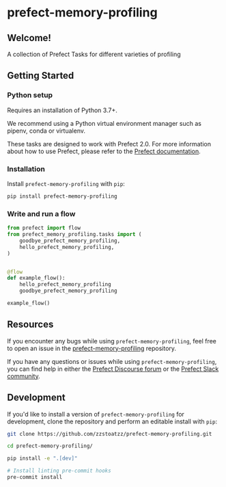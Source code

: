 # prefect-memory-profiling

## Welcome!

A collection of Prefect Tasks for different varieties of profiling

## Getting Started

### Python setup

Requires an installation of Python 3.7+.

We recommend using a Python virtual environment manager such as pipenv, conda or virtualenv.

These tasks are designed to work with Prefect 2.0. For more information about how to use Prefect, please refer to the [Prefect documentation](https://orion-docs.prefect.io/).

### Installation

Install `prefect-memory-profiling` with `pip`:

```bash
pip install prefect-memory-profiling
```

### Write and run a flow

```python
from prefect import flow
from prefect_memory_profiling.tasks import (
    goodbye_prefect_memory_profiling,
    hello_prefect_memory_profiling,
)


@flow
def example_flow():
    hello_prefect_memory_profiling
    goodbye_prefect_memory_profiling

example_flow()
```

## Resources

If you encounter any bugs while using `prefect-memory-profiling`, feel free to open an issue in the [prefect-memory-profiling](https://github.com/zzstoatzz/prefect-memory-profiling) repository.

If you have any questions or issues while using `prefect-memory-profiling`, you can find help in either the [Prefect Discourse forum](https://discourse.prefect.io/) or the [Prefect Slack community](https://prefect.io/slack).

## Development

If you'd like to install a version of `prefect-memory-profiling` for development, clone the repository and perform an editable install with `pip`:

```bash
git clone https://github.com/zzstoatzz/prefect-memory-profiling.git

cd prefect-memory-profiling/

pip install -e ".[dev]"

# Install linting pre-commit hooks
pre-commit install
```
